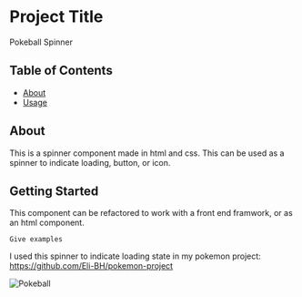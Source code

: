 # Project Title

Pokeball Spinner

## Table of Contents

- [About](#about)
- [Usage](#usage)

## About <a name = "about"></a>

This is a spinner component made in html and css. This can be used as a spinner to indicate loading, button, or icon.

## Getting Started <a name = "getting_started"></a>

This component can be refactored to work with a front end framwork, or as an html component.

```
Give examples
```

I used this spinner to indicate loading state in my pokemon project: https://github.com/Eli-BH/pokemon-project

![Pokeball](https://media3.giphy.com/media/aW72p3B55v5QjCAl61/giphy.gif)
